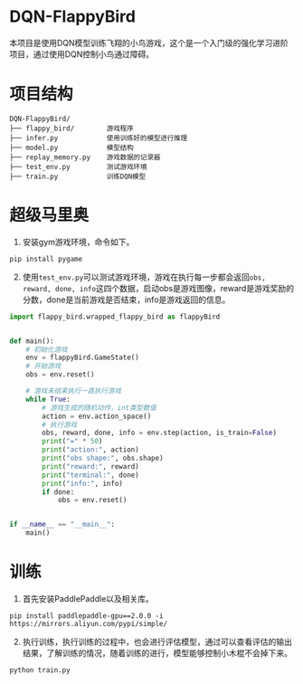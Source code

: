 # DQN-FlappyBird
本项目是使用DQN模型训练飞翔的小鸟游戏，这个是一个入门级的强化学习进阶项目，通过使用DQN控制小鸟通过障碍。

# 项目结构
```shell script
DQN-FlappyBird/
├── flappy_bird/        游戏程序
├── infer.py            使用训练好的模型进行推理
├── model.py            模型结构
├── replay_memory.py    游戏数据的记录器
├── test_env.py         测试游戏环境
├── train.py            训练DQN模型
```

# 超级马里奥

1. 安装gym游戏环境，命令如下。
```shell
pip install pygame
```

2. 使用`test_env.py`可以测试游戏环境，游戏在执行每一步都会返回`obs, reward, done, info`这四个数据，启动obs是游戏图像，reward是游戏奖励的分数，done是当前游戏是否结束，info是游戏返回的信息。
```python
import flappy_bird.wrapped_flappy_bird as flappyBird


def main():
    # 初始化游戏
    env = flappyBird.GameState()
    # 开始游戏
    obs = env.reset()

    # 游戏未结束执行一直执行游戏
    while True:
        # 游戏生成的随机动作，int类型数值
        action = env.action_space()
        # 执行游戏
        obs, reward, done, info = env.step(action, is_train=False)
        print("=" * 50)
        print("action:", action)
        print("obs shape:", obs.shape)
        print("reward:", reward)
        print("terminal:", done)
        print("info:", info)
        if done:
            obs = env.reset()


if __name__ == "__main__":
    main()
```


# 训练

1. 首先安装PaddlePaddle以及相关库。
```shell
pip install paddlepaddle-gpu==2.0.0 -i https://mirrors.aliyun.com/pypi/simple/
```

2. 执行训练，执行训练的过程中，也会进行评估模型，通过可以查看评估的输出结果，了解训练的情况，随着训练的进行，模型能够控制小木棍不会掉下来。
```shell
python train.py
```


